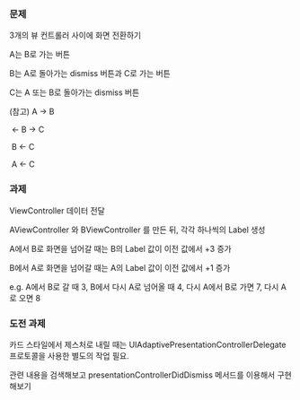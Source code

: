 ### 문제

3개의 뷰 컨트롤러 사이에 화면 전환하기

A는 B로 가는 버튼

B는 A로 돌아가는 dismiss 버튼과 C로 가는 버튼

C는 A 또는 B로 돌아가는 dismiss 버튼

(참고) A -> B 

​			<- B -> C 

​				B <- C

​		 A     <-    C



### 과제

ViewController 데이터 전달

AViewController 와 BViewController 를 만든 뒤, 각각 하나씩의 Label 생성

A에서 B로 화면을 넘어갈 때는 B의 Label 값이 이전 값에서 +3 증가

B에서 A로 화면을 넘어갈 때는 A의 Label 값이 이전 값에서 +1 증가

e.g. A에서 B로 갈 때 3, B에서 다시 A로 넘어올 때 4, 다시 A에서 B로 가면 7, 다시 A로 오면 8



### 도전 과제

카드 스타일에서 제스처로 내릴 때는 UIAdaptivePresentationControllerDelegate 프로토콜을 사용한 별도의 작업 필요.

관련 내용을 검색해보고 presentationControllerDidDismiss 메서드를 이용해서 구현해보기
